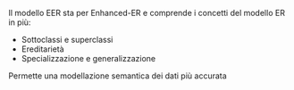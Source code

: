 Il modello EER sta per Enhanced-ER e comprende i concetti del modello ER in più:
- Sottoclassi e superclassi
- Ereditarietà
- Specializzazione e generalizzazione

Permette una modellazione semantica dei dati più accurata